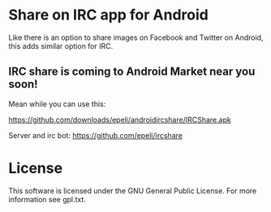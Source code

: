 # Share on IRC app for Android

Like there is an option to share images on Facebook and Twitter on Android,
this adds similar option for IRC.

## IRC share is coming to Android Market near you soon!

Mean while you can use this:

https://github.com/downloads/epeli/androidircshare/IRCShare.apk

Server and irc bot: https://github.com/epeli/ircshare


# License

This software is licensed under the GNU General Public License.  For more
information see gpl.txt.

